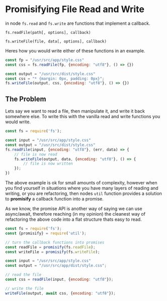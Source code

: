 # Promisifying File Read and Write

in node `fs.read` and `fs.write` are functions that implement a callback.

```none
fs.readFile(path[, options], callback)
```

```none
fs.writeFile(file, data[, options], callback)
```

Heres how you would write either of these functions in an example.

```js
const fp = "/usr/src/app/style.css"
const css = fs.readFile(fp, {encoding: "utf8"}, () => {})
```

```js
const output = "/usr/src/dist/style.css"
const css = "* {margin: 0px, padding: 0px}";
fs.writeFile(output, css, {encoding: "utf8"}, () => {})
```

## The Problem

Lets say we want to read a file, then manipulate it, and write it back somewhere else. To write this with the vanilla read and write functions you would write.

```js
const fs = require('fs');

const input = "/usr/src/app/style.css"
const output = "/usr/src/dist/style.css"
fs.readFile(input, {encoding: "utf8"}, (err, data) => {
    // file is now read
    fs.writeFile(output, data, {encoding: "utf8"}, () => {
        // file is now written
    });
})
```

The above example is ok for small amounts of complexity, however when you find yourself in situations where you have many layers of reading and writing, or you are refactoring, then nodes `util` function provides a solution to **promisify** a callback function into a promise.

As we know, the promise API is another way of saying we can use async/await, therefore reaching (in my opinion) the cleanest way of refactoring the above code into a flat structure thats easy to read.

```js
const fs = require('fs');
const {promisify} = require('util');

// turn the callback functions into promises
const readFile = promisify(fs.readFile);
const writeFile = promisify(fs.writeFile);

const input = "/usr/src/app/style.css"
const output = "/usr/src/app/dist/style.css";

// read the file
const css = readFile(input, {encoding: "utf8"});

// write the file
writeFile(output, await css, {encoding: "utf8"});
```
